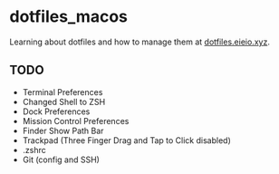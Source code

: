 # dotfiles_macos

Learning about dotfiles and how to manage them at [dotfiles.eieio.xyz](https://dotfiles.eieio.xyz/).

## TODO
- Terminal Preferences
- Changed Shell to ZSH
- Dock Preferences
- Mission Control Preferences
- Finder Show Path Bar
- Trackpad (Three Finger Drag and Tap to Click disabled)
- .zshrc
- Git (config and SSH)
